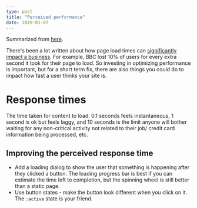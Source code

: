 ```yaml
---
type: post
title: "Perceived performance"
date: 2019-01-07
---
```


Summarized from [here](https://blog.teamtreehouse.com/perceived-performance).

There's been a lot written about how page load times can 
[significantly impact a business](https://developers.google.com/web/fundamentals/performance/why-performance-matters/). For example, BBC lost 10%
of users for every extra second it took for their page to load.
So investing in optimizing performance is important, but for a short term fix, there are also things you could do to impact how fast a user thinks your site is.

# Response times

The time taken for content to load.
0.1 seconds feels instantaneous, 1 second is ok but feels laggy,
and 10 seconds is the limit anyone will bother waiting for any
non-critical activity not related to their job/ credit card 
information being processed, etc.

## Improving the perceived response time

* Add a loading dialog to show the user
that something is happening after they clicked a button.
The loading progress bar is best if you can estimate
the time left to completion, but the spinning wheel is still
better than a static page.
* Use button states - make the button look different when you click
on it. The `:active` state is your friend.







